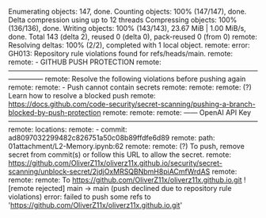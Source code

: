 Enumerating objects: 147, done. Counting objects: 100% (147/147), done. Delta compression using up to 12 threads Compressing objects: 100% (136/136), done. Writing objects: 100% (143/143), 23.67 MiB | 1.00 MiB/s, done. Total 143 (delta 2), reused 0 (delta 0), pack-reused 0 (from 0) remote: Resolving deltas: 100% (2/2), completed with 1 local object. remote: error: GH013: Repository rule violations found for refs/heads/main. remote: remote: - GITHUB PUSH PROTECTION remote: ————————————————————————————————————————— remote: Resolve the following violations before pushing again remote: remote: - Push cannot contain secrets remote: remote: remote: (?) Learn how to resolve a blocked push remote: https://docs.github.com/code-security/secret-scanning/pushing-a-branch-blocked-by-push-protection remote: remote: remote: —— OpenAI API Key ———————————————————————————————————— remote: locations: remote: - commit: ad8097032299482c826751a50c08b89ffdfe6d89 remote: path: 01attachment/L2-Memory.ipynb:62 remote: remote: (?) To push, remove secret from commit(s) or follow this URL to allow the secret. remote: https://github.com/OliverZ11x/oliverz11x.github.io/security/secret-scanning/unblock-secret/2jdjOxMRSQBNbmH8piACmfWrdAS remote: remote: remote: To https://github.com/OliverZ11x/oliverz11x.github.io.git ! [remote rejected] main -> main (push declined due to repository rule violations) error: failed to push some refs to 'https://github.com/OliverZ11x/oliverz11x.github.io.git'